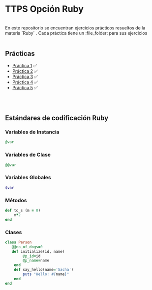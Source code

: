 # TTPS Opción Ruby 
<br>
En este repositorio se encuentran ejercicios prácticos resueltos de la materia `Ruby` . Cada práctica tiene un :file_folder: para sus ejercicios
<br><br>

## Prácticas 

+ [Práctica 1](https://github.com/saczuac/ruby_UNLP/tree/master/P1) :white_check_mark:
+ [Práctica 2](https://github.com/saczuac/ruby_UNLP/tree/master/P2) :white_check_mark:
+ [Práctica 3](https://github.com/saczuac/ruby_UNLP/tree/master/P3) :white_check_mark:
+ [Práctica 4](https://github.com/saczuac/ruby_UNLP/tree/master/P4) :white_check_mark:
+ [Práctica 5](https://github.com/saczuac/ruby_UNLP/tree/master/P5) :white_check_mark:

<br><br>
## Estándares de codificación **Ruby** 


### Variables de Instancia  

```ruby
@var
```

### Variables de Clase 

```ruby
@@var
```

### Variables Globales 

```ruby
$var
```

### Métodos 

```ruby
def to_s (m = 0)
    m*2
end
```

### Clases 

```ruby
class Person
   @@no_of_dogs=0
   def initialize(id, name)
        @p_id=id
        @p_name=name
    end
    def say_hello(name='Sacha')
        puts "Hello! #{name}"
    end
end 
```
